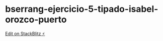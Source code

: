 # bserrang-ejercicio-5-tipado-isabel-orozco-puerto

[Edit on StackBlitz ⚡️](https://stackblitz.com/edit/bserrang-ejercicio-5-tipado-isabel-orozco-puerto)
